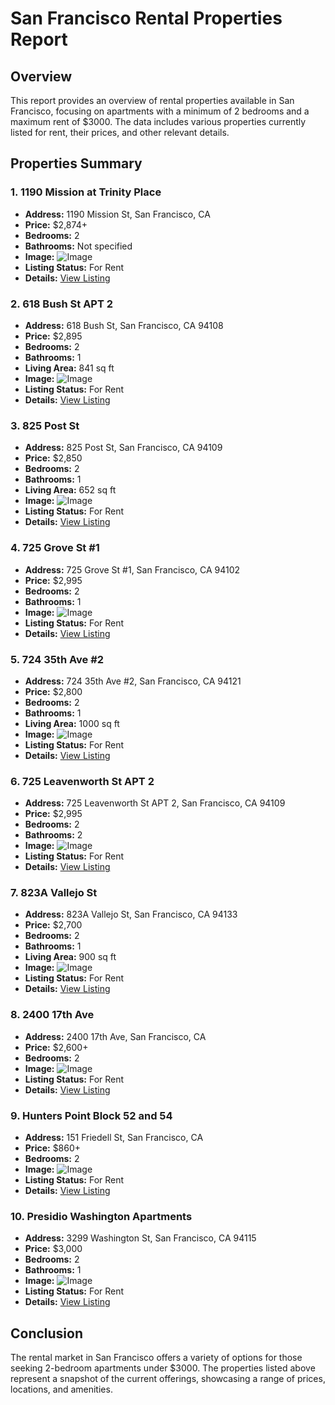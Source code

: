 # San Francisco Rental Properties Report

## Overview
This report provides an overview of rental properties available in San Francisco, focusing on apartments with a minimum of 2 bedrooms and a maximum rent of $3000. The data includes various properties currently listed for rent, their prices, and other relevant details.

## Properties Summary

### 1. 1190 Mission at Trinity Place
- **Address:** 1190 Mission St, San Francisco, CA
- **Price:** $2,874+
- **Bedrooms:** 2
- **Bathrooms:** Not specified
- **Image:** ![Image](https://photos.zillowstatic.com/fp/8e5f276f8c442bff35da5d46d96648cc-p_e.jpg)
- **Listing Status:** For Rent
- **Details:** [View Listing](https://www.zillow.com/apartments/san-francisco-ca/1190-mission-at-trinity-place/5XjVtb/)

### 2. 618 Bush St APT 2
- **Address:** 618 Bush St, San Francisco, CA 94108
- **Price:** $2,895
- **Bedrooms:** 2
- **Bathrooms:** 1
- **Living Area:** 841 sq ft
- **Image:** ![Image](https://photos.zillowstatic.com/fp/c3703a6cfeb52001cb808002bd60e3c7-p_e.jpg)
- **Listing Status:** For Rent
- **Details:** [View Listing](https://www.zillow.com/apartments/san-francisco-ca/618-bush-st/5j4BVV/)

### 3. 825 Post St
- **Address:** 825 Post St, San Francisco, CA 94109
- **Price:** $2,850
- **Bedrooms:** 2
- **Bathrooms:** 1
- **Living Area:** 652 sq ft
- **Image:** ![Image](https://photos.zillowstatic.com/fp/d0edd6c3ea102d5c223d26707ddb171f-p_e.jpg)
- **Listing Status:** For Rent
- **Details:** [View Listing](https://www.zillow.com/apartments/san-francisco-ca/825-post-st./5XjSHY/)

### 4. 725 Grove St #1
- **Address:** 725 Grove St #1, San Francisco, CA 94102
- **Price:** $2,995
- **Bedrooms:** 2
- **Bathrooms:** 1
- **Image:** ![Image](https://photos.zillowstatic.com/fp/c0c47ff237a13899ecf1fc710cedbd57-p_e.jpg)
- **Listing Status:** For Rent
- **Details:** [View Listing](https://www.zillow.com/homedetails/725-Grove-St-1-San-Francisco-CA-94102/2080426659_zpid/)

### 5. 724 35th Ave #2
- **Address:** 724 35th Ave #2, San Francisco, CA 94121
- **Price:** $2,800
- **Bedrooms:** 2
- **Bathrooms:** 1
- **Living Area:** 1000 sq ft
- **Image:** ![Image](https://photos.zillowstatic.com/fp/d246a209a4b23164d8aae181466c4320-p_e.jpg)
- **Listing Status:** For Rent
- **Details:** [View Listing](https://www.zillow.com/homedetails/724-35th-Ave-2-San-Francisco-CA-94121/2066816265_zpid/)

### 6. 725 Leavenworth St APT 2
- **Address:** 725 Leavenworth St APT 2, San Francisco, CA 94109
- **Price:** $2,995
- **Bedrooms:** 2
- **Bathrooms:** 2
- **Image:** ![Image](https://photos.zillowstatic.com/fp/a10813befefc6d2972ae85c1fd1d12b0-p_e.jpg)
- **Listing Status:** For Rent
- **Details:** [View Listing](https://www.zillow.com/homedetails/725-Leavenworth-St-APT-2-San-Francisco-CA-94109/443105237_zpid/)

### 7. 823A Vallejo St
- **Address:** 823A Vallejo St, San Francisco, CA 94133
- **Price:** $2,700
- **Bedrooms:** 2
- **Bathrooms:** 1
- **Living Area:** 900 sq ft
- **Image:** ![Image](https://photos.zillowstatic.com/fp/c1b23d09dc81b1c444e8588970a3f049-p_e.jpg)
- **Listing Status:** For Rent
- **Details:** [View Listing](https://www.zillow.com/homedetails/823A-Vallejo-St-San-Francisco-CA-94133/2064252340_zpid/)

### 8. 2400 17th Ave
- **Address:** 2400 17th Ave, San Francisco, CA
- **Price:** $2,600+
- **Bedrooms:** 2
- **Image:** ![Image](https://photos.zillowstatic.com/fp/b8d6c70ede095ac721962e8bd5c42684-p_e.jpg)
- **Listing Status:** For Rent
- **Details:** [View Listing](https://www.zillow.com/b/building/37.742905,-122.47336_ll/)

### 9. Hunters Point Block 52 and 54
- **Address:** 151 Friedell St, San Francisco, CA
- **Price:** $860+
- **Bedrooms:** 2
- **Image:** ![Image](https://photos.zillowstatic.com/fp/3d7333cbe500bfa69ca61c45af53f563-p_e.jpg)
- **Listing Status:** For Rent
- **Details:** [View Listing](https://www.zillow.com/b/hunters-point-block-52-and-54-san-francisco-ca-BryqWD/)

### 10. Presidio Washington Apartments
- **Address:** 3299 Washington St, San Francisco, CA 94115
- **Price:** $3,000
- **Bedrooms:** 2
- **Bathrooms:** 1
- **Image:** ![Image](https://photos.zillowstatic.com/fp/13ebe34a7dc98f8c619e6665e099be0e-p_e.jpg)
- **Listing Status:** For Rent
- **Details:** [View Listing](https://www.zillow.com/apartments/san-francisco-ca/presidio-washington-apartments/5Z93Vm/)

## Conclusion
The rental market in San Francisco offers a variety of options for those seeking 2-bedroom apartments under $3000. The properties listed above represent a snapshot of the current offerings, showcasing a range of prices, locations, and amenities.